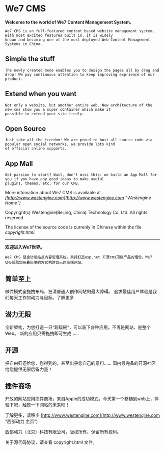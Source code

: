 # We7 CMS #

**Welcome to the world of We7 Content Management System.**

	We7 CMS is an full-featured content based website management system. With most excited features built in, it is widely 
	known and becoming one of the most deployed Web Content Management Systems in China.  



## Simple the stuff ##
	The newly created mode enables you to design the pages all by drag and drop! We pay continuous attention to keep improving exprience of our product.


## Extend when you want ##
	Not only a website, but another entire web. New architecture of the new cms show you a super container which make it 
	possible to extend your site freely.


## Open Source ##
	Just take all the freedom! We are proud to host all source code via popular open social networks, we provide lots kind
	of official online supports.

	
## App Mall ##
	Got passion to start? Wait, don't miss this: we build an App Mall for you if you have any good ideas to make useful 
	plugins, themes, etc. for our CMS.
	
More infomation about We7 CMS is available at *[http://www.westengine.com](http://www.westengine.com "Westengine Home")*


Copyright(c) Westengine(Beijing, China) Technology Co, Ltd. All rights reserved.

The license of the source code is currenly in Chinese within the file *copyright.html*


______________________________


**欢迎进入We7世界。**

	We7 CMS 是全功能站点内容管理系统。秉持打造asp.net 开源cms顶级产品的理念，We7 CMS帮助您用最简单的方式构建自己的高端网站。


## 简单至上 ##

微件模式全拖拽布局，扫清普通人创作网站的最大障碍。 
追求最佳用户体验是我们每天工作的动力与目标。了解更多


## 潜力无限 ##

全新架构，为您打造一只“超级碗”，可以装下各种应用。不再是网站，是整个Web。 新的应用只需拖拽即可生成……


## 开源 ##

把自由归还给您，您得到的，甚至出乎您自己的意料……
国内最完备的开源社区给您提供无限后备力量！ 


## 插件商场 ##

开放的网站应用插件商场，来自Apple的成功模式，今天第一个移植到web上，体验下吧，触摸一下网站的未来吧！

了解更多，请移步  [http://www.westengine.com](http://www.westengine.com "西部动力 主页")



西部动力（北京）科技有限公司，版权所有，保留所有权利。

关于源代码协议，请查看 copyright.html 文件。


